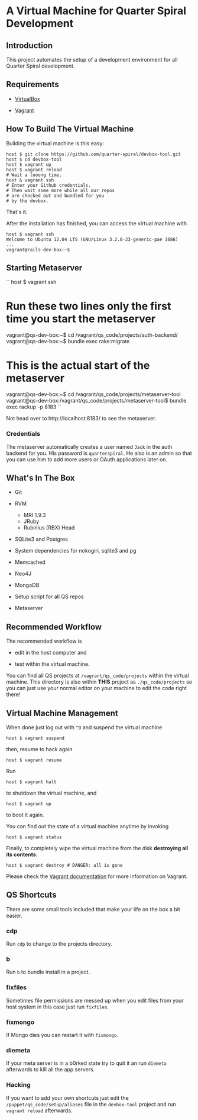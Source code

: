 # A Virtual Machine for Quarter Spiral Development

## Introduction

This project automates the setup of a development environment for all Quarter Spiral development.

## Requirements

* [VirtualBox](https://www.virtualbox.org)

* [Vagrant](http://vagrantup.com)

## How To Build The Virtual Machine

Building the virtual machine is this easy:

    host $ git clone https://github.com/quarter-spiral/devbox-tool.git
    host $ cd devbox-tool
    host $ vagrant up
    host $ vagrant reload
    # Wait a looong time.
    host & vagrant ssh
    # Enter your Github credentials.
    # Then wait some more while all our repos
    # are checked out and bundled for you
    # by the devbox.

That's it.

After the installation has finished, you can access the virtual machine with

    host $ vagrant ssh
    Welcome to Ubuntu 12.04 LTS (GNU/Linux 3.2.0-23-generic-pae i686)
    ...
    vagrant@rails-dev-box:~$

## Starting Metaserver

``
host $ vagrant ssh
# Run these two lines only the first time you start the metaserver
vagrant@qs-dev-box:~$ cd /vagrant/qs_code/projects/auth-backend/
vagrant@qs-dev-box:~$ bundle exec rake:migrate

# This is the actual start of the metaserver
vagrant@qs-dev-box:~$ cd /vagrant/qs_code/projects/metaserver-tool
vagrant@qs-dev-box:/vagrant/qs_code/projects/metaserver-tool$ bundle exec rackup -p 8183
``

Not head over to http://localhost:8183/ to see the metaserver.

### Credentials

The metaserver automatically creates a user named ``Jack`` in the auth backend for you. His password is ``quarterspiral``. He also is an admin so that you can use him to add more users or OAuth applications later on.


## What's In The Box

* Git

* RVM
  * MRI 1.9.3
  * JRuby
  * Rubinius (RBX) Head

* SQLite3 and Postgres

* System dependencies for nokogiri, sqlite3 and pg

* Memcached

* Neo4J

* MongoDB

* Setup script for all QS repos

* Metaserver

## Recommended Workflow

The recommended workflow is

* edit in the host computer and

* test within the virtual machine.

You can find all QS projects at ``/vagrant/qs_code/projects`` within the
virtual machine. This directory is also within **THIS** project as
``./qs_code/projects`` so you can just use your normal editor on your
machine to edit the code right there!

## Virtual Machine Management

When done just log out with `^D` and suspend the virtual machine

    host $ vagrant suspend

then, resume to hack again

    host $ vagrant resume

Run

    host $ vagrant halt

to shutdown the virtual machine, and

    host $ vagrant up

to boot it again.

You can find out the state of a virtual machine anytime by invoking

    host $ vagrant status

Finally, to completely wipe the virtual machine from the disk **destroying all its contents**:

    host $ vagrant destroy # DANGER: all is gone

Please check the [Vagrant documentation](http://vagrantup.com/v1/docs/index.html) for more information on Vagrant.

## QS Shortcuts

There are some small tools included that make your life on the box a
bit easier.

### cdp

Run ``cdp`` to change to the projects directory.

### b

Run ``b`` to bundle install in a project.

### fixfiles

Sometimes file permissions are messed up when you edit files from your host system in this case just run ``fixfiles``.

### fixmongo

If Mongo dies you can restart it with ``fixmongo``.

### diemeta

If your meta server is in a b0rked state try to quit it an run ``diemeta`` afterwards to kill all the app servers.

### Hacking

If you want to add your own shortcuts just edit the
``/puppet/qs_code/setup/aliases`` file in the ``devbox-tool`` project
and run ``vagrant reload`` afterwards.
